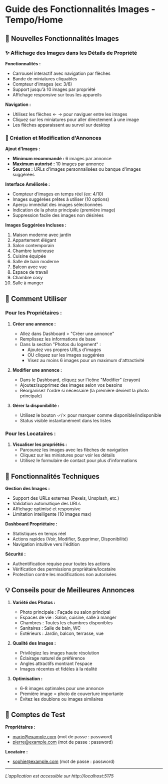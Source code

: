# Guide des Fonctionnalités Images - Tempo/Home

## 🏡 Nouvelles Fonctionnalités Images

### ✨ Affichage des Images dans les Détails de Propriété

**Fonctionnalités :**
- Carrousel interactif avec navigation par flèches
- Bande de miniatures cliquables
- Compteur d'images (ex: 3/6)
- Support jusqu'à 10 images par propriété
- Affichage responsive sur tous les appareils

**Navigation :**
- Utilisez les flèches ← → pour naviguer entre les images
- Cliquez sur les miniatures pour aller directement à une image
- Les flèches apparaissent au survol sur desktop

### 📸 Création et Modification d'Annonces

**Ajout d'Images :**
- **Minimum recommandé :** 6 images par annonce
- **Maximum autorisé :** 10 images par annonce
- **Sources :** URLs d'images personnalisées ou banque d'images suggérées

**Interface Améliorée :**
- Compteur d'images en temps réel (ex: 4/10)
- Images suggérées prêtes à utiliser (10 options)
- Aperçu immédiat des images sélectionnées
- Indication de la photo principale (première image)
- Suppression facile des images non désirées

**Images Suggérées Incluses :**
1. Maison moderne avec jardin
2. Appartement élégant 
3. Salon contemporain
4. Chambre lumineuse
5. Cuisine équipée
6. Salle de bain moderne
7. Balcon avec vue
8. Espace de travail
9. Chambre cosy
10. Salle à manger

## 🚀 Comment Utiliser

### Pour les Propriétaires :

1. **Créer une annonce :**
   - Allez dans Dashboard > "Créer une annonce"
   - Remplissez les informations de base
   - Dans la section "Photos du logement" :
     - Ajoutez vos propres URLs d'images
     - OU cliquez sur les images suggérées
     - Visez au moins 6 images pour un maximum d'attractivité

2. **Modifier une annonce :**
   - Dans le Dashboard, cliquez sur l'icône "Modifier" (crayon)
   - Ajoutez/supprimez des images selon vos besoins
   - Réorganisez l'ordre si nécessaire (la première devient la photo principale)

3. **Gérer la disponibilité :**
   - Utilisez le bouton ✓/✗ pour marquer comme disponible/indisponible
   - Status visible instantanément dans les listes

### Pour les Locataires :

1. **Visualiser les propriétés :**
   - Parcourez les images avec les flèches de navigation
   - Cliquez sur les miniatures pour voir les détails
   - Utilisez le formulaire de contact pour plus d'informations

## 🔧 Fonctionnalités Techniques

**Gestion des Images :**
- Support des URLs externes (Pexels, Unsplash, etc.)
- Validation automatique des URLs
- Affichage optimisé et responsive
- Limitation intelligente (10 images max)

**Dashboard Propriétaire :**
- Statistiques en temps réel
- Actions rapides (Voir, Modifier, Supprimer, Disponibilité)
- Navigation intuitive vers l'édition

**Sécurité :**
- Authentification requise pour toutes les actions
- Vérification des permissions propriétaire/locataire
- Protection contre les modifications non autorisées

## 💡 Conseils pour de Meilleures Annonces

1. **Variété des Photos :**
   - Photo principale : Façade ou salon principal
   - Espaces de vie : Salon, cuisine, salle à manger
   - Chambres : Toutes les chambres disponibles
   - Sanitaires : Salle de bain, WC
   - Extérieurs : Jardin, balcon, terrasse, vue

2. **Qualité des Images :**
   - Privilégiez les images haute résolution
   - Éclairage naturel de préférence
   - Angles attractifs montrant l'espace
   - Images récentes et fidèles à la réalité

3. **Optimisation :**
   - 6-8 images optimales pour une annonce
   - Première image = photo de couverture importante
   - Évitez les doublons ou images similaires

## 🎯 Comptes de Test

**Propriétaires :**
- marie@example.com (mot de passe : password)
- pierre@example.com (mot de passe : password)

**Locataire :**
- sophie@example.com (mot de passe : password)

---

*L'application est accessible sur http://localhost:5175*
